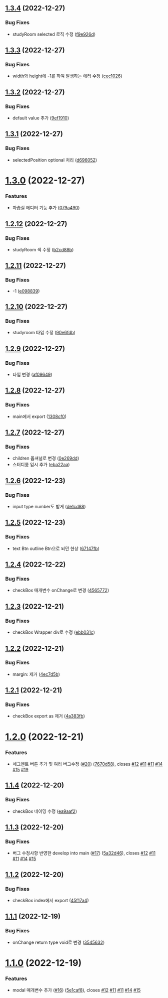 ## [1.3.4](https://github.com/team-aliens/design-system/compare/v1.3.3...v1.3.4) (2022-12-27)


### Bug Fixes

* studyRoom selected 로직 수정 ([f9e926d](https://github.com/team-aliens/design-system/commit/f9e926d6cf6e5513c66c2555227884ece773c753))

## [1.3.3](https://github.com/team-aliens/design-system/compare/v1.3.2...v1.3.3) (2022-12-27)


### Bug Fixes

* width와 height에 -1를 하여 발생하는 에러 수정 ([cec1026](https://github.com/team-aliens/design-system/commit/cec1026e261d3562f7ae84fa5fb314fa59d983c1))

## [1.3.2](https://github.com/team-aliens/design-system/compare/v1.3.1...v1.3.2) (2022-12-27)


### Bug Fixes

* default value 추가 ([9ef1910](https://github.com/team-aliens/design-system/commit/9ef1910fc6d24bf945560f013a924d3afe8f4734))

## [1.3.1](https://github.com/team-aliens/design-system/compare/v1.3.0...v1.3.1) (2022-12-27)


### Bug Fixes

* selectedPosition optional 처리 ([d696052](https://github.com/team-aliens/design-system/commit/d6960527a34994c65e5bbe2a96413a51ca0dcf6a))

# [1.3.0](https://github.com/team-aliens/design-system/compare/v1.2.12...v1.3.0) (2022-12-27)


### Features

* 자습실 에디터 기능 추가 ([079a490](https://github.com/team-aliens/design-system/commit/079a490f4d856b2615dbf2331b8be9150ccfd9b1))

## [1.2.12](https://github.com/team-aliens/design-system/compare/v1.2.11...v1.2.12) (2022-12-27)


### Bug Fixes

* studyRoom  색 수정 ([b2cd88b](https://github.com/team-aliens/design-system/commit/b2cd88bee8b80f10ffc1c57910792e992b7c3225))

## [1.2.11](https://github.com/team-aliens/design-system/compare/v1.2.10...v1.2.11) (2022-12-27)


### Bug Fixes

* -1 ([e098839](https://github.com/team-aliens/design-system/commit/e0988394268dbf06662e94f63dbeda8e8fd17f37))

## [1.2.10](https://github.com/team-aliens/design-system/compare/v1.2.9...v1.2.10) (2022-12-27)


### Bug Fixes

* studyroom 타입 수정 ([90e6fdb](https://github.com/team-aliens/design-system/commit/90e6fdb771ae18f357e7d0e0c12f3f42bada987a))

## [1.2.9](https://github.com/team-aliens/design-system/compare/v1.2.8...v1.2.9) (2022-12-27)


### Bug Fixes

* 타입 변경 ([af09649](https://github.com/team-aliens/design-system/commit/af0964968df807c963656519cf9bdc1a7fd81a91))

## [1.2.8](https://github.com/team-aliens/design-system/compare/v1.2.7...v1.2.8) (2022-12-27)


### Bug Fixes

* main에서 export ([1308cf0](https://github.com/team-aliens/design-system/commit/1308cf0699fc381ea65a597af9c66cc2e3add792))

## [1.2.7](https://github.com/team-aliens/design-system/compare/v1.2.6...v1.2.7) (2022-12-27)


### Bug Fixes

* children 옵셔널로 변경 ([0e269dd](https://github.com/team-aliens/design-system/commit/0e269ddc7f0c1f12c06f59e89fb2c5969b096e90))
* 스터디룸 임시 추가 ([eba22aa](https://github.com/team-aliens/design-system/commit/eba22aae8e320642255999c1054af5c2f4e8771c))

## [1.2.6](https://github.com/team-aliens/design-system/compare/v1.2.5...v1.2.6) (2022-12-23)


### Bug Fixes

* input type number도 받게 ([de1cd88](https://github.com/team-aliens/design-system/commit/de1cd88932114d2c150ae34afa344e22a9f33471))

## [1.2.5](https://github.com/team-aliens/design-system/compare/v1.2.4...v1.2.5) (2022-12-23)


### Bug Fixes

* text Btn outline Btn으로 되던 현상 ([67147fb](https://github.com/team-aliens/design-system/commit/67147fbfa44479a19f3fc25278d4303971981608))

## [1.2.4](https://github.com/team-aliens/design-system/compare/v1.2.3...v1.2.4) (2022-12-22)


### Bug Fixes

* checkBox 매개변수 onChange로 변경 ([4565772](https://github.com/team-aliens/design-system/commit/4565772f2516dc7aa7eb11103f5f180a04ea5b25))

## [1.2.3](https://github.com/team-aliens/design-system/compare/v1.2.2...v1.2.3) (2022-12-21)


### Bug Fixes

* checkBox Wrapper div로 수정 ([ebb031c](https://github.com/team-aliens/design-system/commit/ebb031c8c59bf181a4ada86c4772a13c5d455762))

## [1.2.2](https://github.com/team-aliens/design-system/compare/v1.2.1...v1.2.2) (2022-12-21)


### Bug Fixes

* margin: 제거 ([4ec7d5b](https://github.com/team-aliens/design-system/commit/4ec7d5b6285b08dd353eb308de2c13753ee29cb0))

## [1.2.1](https://github.com/team-aliens/design-system/compare/v1.2.0...v1.2.1) (2022-12-21)


### Bug Fixes

* checkBox export as 제거 ([4a383fb](https://github.com/team-aliens/design-system/commit/4a383fbd4635e954404aebfa07029bc7ae1fb7f8))

# [1.2.0](https://github.com/team-aliens/design-system/compare/v1.1.4...v1.2.0) (2022-12-21)


### Features

* 세그멘트 버튼 추가 및 여러 버그수정 ([#20](https://github.com/team-aliens/design-system/issues/20)) ([7670d58](https://github.com/team-aliens/design-system/commit/7670d589f80c9976691bb690c17bb90d09f096ef)), closes [#12](https://github.com/team-aliens/design-system/issues/12) [#11](https://github.com/team-aliens/design-system/issues/11) [#11](https://github.com/team-aliens/design-system/issues/11) [#14](https://github.com/team-aliens/design-system/issues/14) [#15](https://github.com/team-aliens/design-system/issues/15) [#19](https://github.com/team-aliens/design-system/issues/19)

## [1.1.4](https://github.com/team-aliens/design-system/compare/v1.1.3...v1.1.4) (2022-12-20)


### Bug Fixes

* checkBox 네이밍 수정 ([ea9aaf2](https://github.com/team-aliens/design-system/commit/ea9aaf2e73b0b23fa5daf8d328a1f1e2df55b492))

## [1.1.3](https://github.com/team-aliens/design-system/compare/v1.1.2...v1.1.3) (2022-12-20)


### Bug Fixes

* 버그 수정사항 반영한 develop into main ([#17](https://github.com/team-aliens/design-system/issues/17)) ([5a32d46](https://github.com/team-aliens/design-system/commit/5a32d468775805cbbdbce58c75aa20d342c7b7c5)), closes [#12](https://github.com/team-aliens/design-system/issues/12) [#11](https://github.com/team-aliens/design-system/issues/11) [#11](https://github.com/team-aliens/design-system/issues/11) [#14](https://github.com/team-aliens/design-system/issues/14) [#15](https://github.com/team-aliens/design-system/issues/15)

## [1.1.2](https://github.com/team-aliens/design-system/compare/v1.1.1...v1.1.2) (2022-12-20)


### Bug Fixes

* checkBox index에서 export ([45f17a4](https://github.com/team-aliens/design-system/commit/45f17a47df11e14293fbf40235b1d2895b3a3e7e))

## [1.1.1](https://github.com/team-aliens/design-system/compare/v1.1.0...v1.1.1) (2022-12-19)


### Bug Fixes

* onChange return type void로 변경 ([3545632](https://github.com/team-aliens/design-system/commit/3545632d2cceabd64feeb306ee6f53646943adb7))

# [1.1.0](https://github.com/team-aliens/design-system/compare/v1.0.2...v1.1.0) (2022-12-19)


### Features

* modal 매개변수 추가 ([#16](https://github.com/team-aliens/design-system/issues/16)) ([5e1caf8](https://github.com/team-aliens/design-system/commit/5e1caf8eb5f999b498ddf9c450a9bc1243ec9a0e)), closes [#12](https://github.com/team-aliens/design-system/issues/12) [#11](https://github.com/team-aliens/design-system/issues/11) [#11](https://github.com/team-aliens/design-system/issues/11) [#14](https://github.com/team-aliens/design-system/issues/14) [#15](https://github.com/team-aliens/design-system/issues/15)
